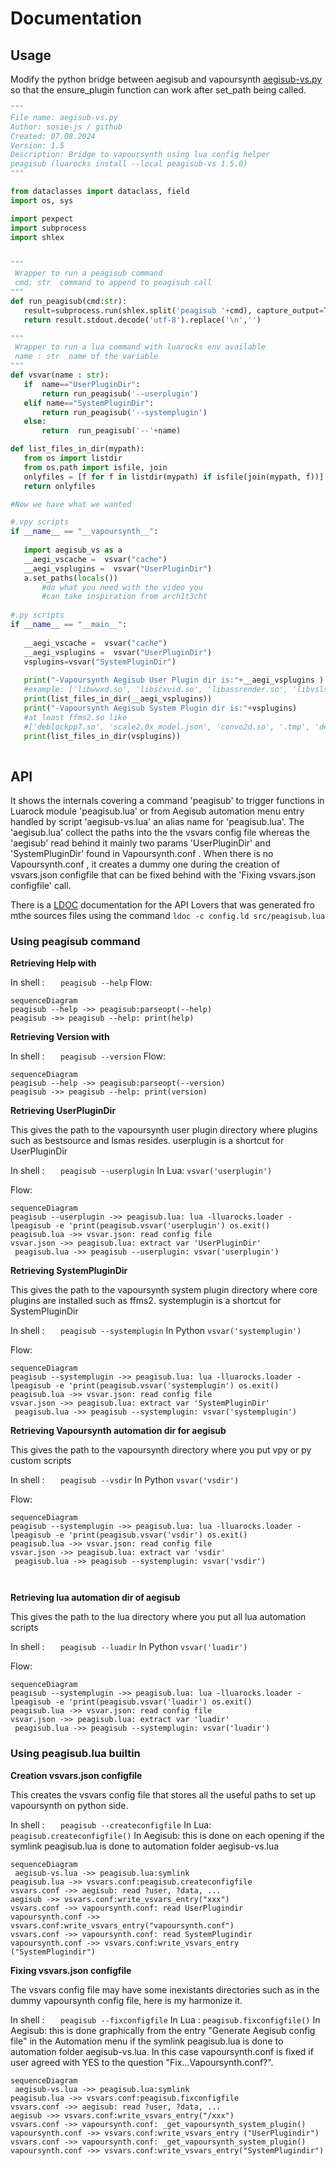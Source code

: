 
# Documentation

## Usage

Modify the python bridge between aegisub and vapoursynth [aegisub-vs.py](https://raw.githubusercontent.com/arch1t3cht/Aegisub/vapoursynth/automation/vapoursynth/aegisub_vs.py) so that the ensure_plugin function can work after set_path being called.


 ```python
 """
File name: aegisub-vs.py
Author: sosie-js / github 
Created: 07.08.2024
Version: 1.5
Description: Bridge to vapoursynth using lua config helper 
peagisub (luarocks install --local peagisub-vs 1.5.0)
"""

from dataclasses import dataclass, field
import os, sys

import pexpect
import subprocess
import shlex


"""
  Wrapper to run a peagisub command 
  cmd: str  command to append to peagisub call 
"""
def run_peagisub(cmd:str):
    result=subprocess.run(shlex.split('peagisub '+cmd), capture_output=True)
    return result.stdout.decode('utf-8').replace('\n','')

"""
  Wrapper to run a lua command with luarocks env available
  name : str  name of the variable 
"""
def vsvar(name : str):
    if  name=="UserPluginDir":
        return run_peagisub('--userplugin')
    elif name=="SystemPluginDir":
        return run_peagisub('--systemplugin')
    else:
        return  run_peagisub('--'+name)

def list_files_in_dir(mypath):
    from os import listdir
    from os.path import isfile, join
    onlyfiles = [f for f in listdir(mypath) if isfile(join(mypath, f))]
    return onlyfiles

#Now we have what we wanted

#.vpy scripts
if __name__ == "__vapoursynth__":
    
    import aegisub_vs as a
    __aegi_vscache =  vsvar("cache")
    __aegi_vsplugins =  vsvar("UserPluginDir")
    a.set_paths(locals())
		#do what you need with the video you
		#can take inspiration from arch1t3cht
		
#.py scripts
if __name__ == "__main__":    
    
    __aegi_vscache =  vsvar("cache")
    __aegi_vsplugins =  vsvar("UserPluginDir")
    vsplugins=vsvar("SystemPluginDir")
    
    print("-Vapoursynth Aegisub User Plugin dir is:"+__aegi_vsplugins )
    #example: ['libwwxd.so', 'libscxvid.so', 'libassrender.so', 'libvslsmashsource.so', 'bestsource.so']
    print(list_files_in_dir(__aegi_vsplugins))
    print("-Vapoursynth Aegisub System Plugin dir is:"+vsplugins)
    #at least ffms2.so like
    #['deblockpp7.so', 'scale2.0x_model.json', 'convo2d.so', '.tmp', 'delogo.so', 'bifrost.so', 'dctfilter.so', 'awarpsharp2.so', 'combmask.so', 'deblock.so', 'd2vsource.so', 'libsubtext.so', 'dfttest.so', 'ctmf.so', 'addgrain.so', 'eedi2.so', 'bilateral.so', 'ffms2.so', 'depan.so', 'noise3_model.json', 'noise1_model.json', 'd2vscan.pl', 'bm3d.so', 'eedi3.so', 'cnr2.so', 'noise2_model.json', 'damb.so', 'degrainmedian.so']
    print(list_files_in_dir(vsplugins))
		
 ```
   
## API

It shows the internals covering a command 'peagisub' to trigger functions in Luarock module 'peagisub.lua' or from Aegisub automation menu entry handled by script 'aegisub-vs.lua' an alias name for 'peagisub.lua'. The 'aegisub.lua' collect the paths into the the vsvars config file whereas the 'aegisub' read behind it mainly two params 'UserPluginDir' and 'SystemPluginDir' found in Vapoursynth.conf . When there is no Vapoursynth.conf , it creates a dummy one during the creation of vsvars.json configfile that can be fixed behind with  the 'Fixing vsvars.json configfile' call.

There is a [LDOC](index.html) documentation for the API Lovers that was generated fro mthe sources files
using the command `ldoc -c config.ld src/peagisub.lua`

### Using peagisub command

**Retrieving Help with**  

In shell : `   peagisub --help`
Flow:
```mermaid  
sequenceDiagram  
peagisub --help ->> peagisub:parseopt(--help)
peagisub ->> peagisub --help: print(help)
```

**Retrieving Version with**  

In shell : `   peagisub --version`
Flow:
```mermaid  
sequenceDiagram  
peagisub --help ->> peagisub:parseopt(--version)
peagisub ->> peagisub --help: print(version)
```

**Retrieving UserPluginDir**

This gives the path to the  vapoursynth user plugin directory where plugins such as bestsource and lsmas resides.
userplugin is a shortcut for UserPluginDir

In shell : `   peagisub --userplugin`
In Lua:  `vsvar('userplugin')`

Flow:
```mermaid  
sequenceDiagram  
peagisub --userplugin ->> peagisub.lua: lua -lluarocks.loader -lpeagisub -e 'print(peagisub.vsvar('userplugin') os.exit()
peagisub.lua ->> vsvar.json: read config file 
vsvar.json ->> peagisub.lua: extract var 'UserPluginDir'
 peagisub.lua ->> peagisub --userplugin: vsvar('userplugin')
```

**Retrieving SystemPluginDir**

This gives the path to the  vapoursynth system plugin directory where core plugins are installed such as ffms2.
systemplugin is a shortcut for SystemPluginDir

In shell : `   peagisub --systemplugin`
In Python `vsvar('systemplugin')`

Flow:
```mermaid  
sequenceDiagram  
peagisub --systemplugin ->> peagisub.lua: lua -lluarocks.loader -lpeagisub -e 'print(peagisub.vsvar('systemplugin') os.exit()
peagisub.lua ->> vsvar.json: read config file 
vsvar.json ->> peagisub.lua: extract var 'SystemPluginDir'
 peagisub.lua ->> peagisub --systemplugin: vsvar('systemplugin')
```

**Retrieving Vapoursynth automation dir for aegisub**

This gives the path to the  vapoursynth directory where you put vpy or py custom scripts

In shell : `   peagisub --vsdir`
In Python `vsvar('vsdir')`

Flow:
```mermaid  
sequenceDiagram  
peagisub --systemplugin ->> peagisub.lua: lua -lluarocks.loader -lpeagisub -e 'print(peagisub.vsvar('vsdir') os.exit()
peagisub.lua ->> vsvar.json: read config file 
vsvar.json ->> peagisub.lua: extract var 'vsdir'
 peagisub.lua ->> peagisub --systemplugin: vsvar('vsdir')
 
 
```

**Retrieving lua automation dir of aegisub**

This gives the path to the  lua directory where you put all lua automation scripts

In shell : `   peagisub --luadir`
In Python `vsvar('luadir')`

Flow:
```mermaid  
sequenceDiagram  
peagisub --systemplugin ->> peagisub.lua: lua -lluarocks.loader -lpeagisub -e 'print(peagisub.vsvar('luadir') os.exit()
peagisub.lua ->> vsvar.json: read config file 
vsvar.json ->> peagisub.lua: extract var 'luadir'
 peagisub.lua ->> peagisub --systemplugin: vsvar('luadir')
 ```

### Using peagisub.lua builtin

**Creation vsvars.json configfile**

This creates the vsvars config file that stores all the useful
paths to set up vapoursynth on python side.

In shell : `   peagisub --createconfigfile`
In Lua: `peagisub.createconfigfile()`
In Aegisub:  this is done on each opening if the symlink
peagisub.lua is done to automation folder aegisub-vs.lua

```mermaid
sequenceDiagram  
 aegisub-vs.lua ->> peagisub.lua:symlink 
peagisub.lua ->> vsvars.conf:peagisub.createconfigfile
vsvars.conf ->> aegisub: read ?user, ?data, ...
aegisub ->> vsvars.conf:write_vsvars_entry("xxx")
vsvars.conf ->> vapoursynth.conf: read UserPlugindir
vapoursynth.conf ->> vsvars.conf:write_vsvars_entry("vapoursynth.conf") 
vsvars.conf ->> vapoursynth.conf: read SystemPlugindir
vapoursynth.conf ->> vsvars.conf:write_vsvars_entry ("SystemPlugindir")
```

**Fixing vsvars.json configfile**

The vsvars config file may have some inexistants directories
such as in the dummy  vapoursynth config file, here is my
harmonize it. 

In shell : `   peagisub --fixconfigfile`
In Lua : `peagisub.fixconfigfile()`
In Aegisub:  this is done graphically from the entry "Generate Aegisub config file" in the Automation menu if the symlink peagisub.lua is done to automation folder aegisub-vs.lua. In this case vapoursynth.conf is fixed if user agreed with YES to the question "Fix...Vapoursynth.conf?".

```mermaid
sequenceDiagram  
 aegisub-vs.lua ->> peagisub.lua:symlink 
peagisub.lua ->> vsvars.conf:peagisub.fixconfigfile
vsvars.conf ->> aegisub: read ?user, ?data, ...
aegisub ->> vsvars.conf:write_vsvars_entry("/xxx")
vsvars.conf ->> vapoursynth.conf: _get_vapoursynth_system_plugin()
vapoursynth.conf ->> vsvars.conf:write_vsvars_entry ("UserPlugindir")
vsvars.conf ->> vapoursynth.conf: _get_vapoursynth_system_plugin()
vapoursynth.conf ->> vsvars.conf:write_vsvars_entry("SystemPlugindir")


